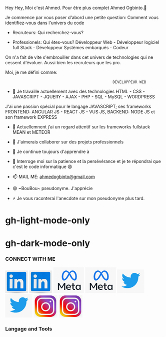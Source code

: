 Hey Hey, Moi c'est Ahmed. Pour être plus complet  Ahmed Ogbinto.👋

Je commence par vous poser d'abord une petite question: Comment vous identifiez-vous dans l'univers du code

- Recruteurs:  Qui recherchez-vous?

- Professionels: Qui êtes-vous? Développeur Web - Développeur logiciel full Stack - Développeur Systèmes embarqués - Codeur

On n'a fait de vite s'embrouiller dans cet univers de technologies qui ne cessent d'évoluer. Aussi bien les recruteurs que les pro.

Moi, je me défini comme:                        

                                                    DÉVELOPPEUR WEB
                                              

- 🔭  Je travaille actuellement avec des technologies HTML - CSS - JAVASCRIPT - JQUERY - AJAX - PHP - SQL - MySQL - WORDPRESS

J'ai une passion spécial pour le langage JAVASCRIPT; ses frameworks FRONTEND: ANGULAR JS - REACT JS - VUS JS, BACKEND: NODE JS et son framework EXPRESS 
                                      
                                                                     
                                                                     
- 🌱 Actuellemnent j'ai un regard attentif sur les frameworks fullstack MEAN et METEOR

- 👯 J'aimerais collaborer sur des projets professionnels

- 🤔 Je continue toujours d'apprendre à

- 💬 Interroge moi sur la patience et la persévérance et je te répondrai que c'est le code informatique 😄

- 📫 MAIL ME: ahmedogbinto@gmail.com

- 😄 ~BouBou~ pseudonyme. J'apprécie

- ⚡ Je vous raconterai l'anecdote sur mon pseudonyme plus tard.

# gh-light-mode-only
# gh-dark-mode-only

### CONNECT WITH ME
[![img_contact](./img/linkedn.PNG)](https://www.linkedin.com/in/ahmed-ogbinto-880002103/#gh-light-mode-only)
[![img_contact](./img/linkedn.PNG)](https://www.linkedin.com/in/ahmed-ogbinto-880002103/#gh-dark-mode-only)
[![img_contact](./img/meta.PNG)](https://www.facebook.com/ahmed.ogbinto/#gh-light-mode-only)
[![img_contact](./img/meta.PNG)](https://www.facebook.com/ahmed.ogbinto/#gh-dark-mode-only)
[![img_contact](./img/twitter.PNG)](https://www.twitter.com/AOgbinto/#gh-light-mode-only)
[![img_contact](./img/twitter.PNG)](https://www.twitter.com/AOgbinto/#gh-dark-mode-only)
[![img_contact](./img/instagram.PNG)](https://www.instagram.com/ahmed_ogbinto/#gh-light-mode-only)
[![img_contact](./img/instagram.PNG)](https://www.instagram.com/ahmed_ogbinto/#gh-dark-mode-only)

### Langage and Tools
<!DOCTYPE html>
<html>
    <head>
    <link rel="stylesheet" href="https://cdn.jsdelivr.net/gh/devicons/devicon@v2.15.1/devicon.min.css">
    </head>
    <body>
    <i class="devicon-html5-plain colored"></i>
    <i class="devicon-css3-plain colored"></i>
    <i class="devicon-jquery-plain colored"></i>
    <i class="devicon-javascript-plain colored"></i>
    <i class="devicon-php-plain colored"></i>
    <i class="devicon-mysql-plain colored"></i>
    <i class="devicon-wordpress-plain colored"></i>
    <i class="devicon-angularjs-plain colored"></i>
    <i class="devicon-react-original colored"></i>
    <i class="devicon-vuejs-plain colored"></i>
    <i class="devicon-nodejs-plain colored"></i>
    <i class="devicon-meteor-plain colored"></i>
    </body>
</html>
    



